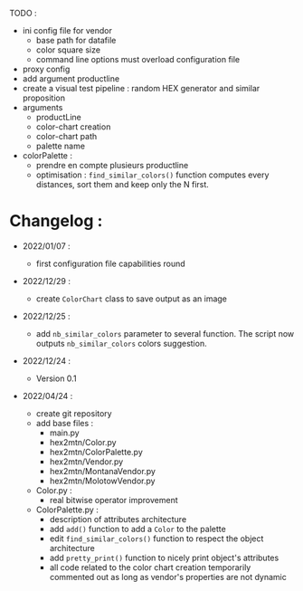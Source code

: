 TODO :
- ini config file for vendor
	* base path for datafile
	* color square size
	* command line options must overload configuration file
- proxy config
- add argument productline
- create a visual test pipeline : random HEX generator and similar proposition
- arguments
	* productLine
	* color-chart creation
	* color-chart path
	* palette name
- colorPalette :
	* prendre en compte plusieurs productline
	* optimisation : `find_similar_colors()` function computes every distances, sort them and keep only the N first.

# Changelog :

- 2022/01/07 :
	- first configuration file capabilities round

- 2022/12/29 :
	- create `ColorChart` class to save output as an image

- 2022/12/25 :
	- add `nb_similar_colors` parameter to several function. The script now outputs `nb_similar_colors` colors suggestion.

- 2022/12/24 :
	- Version 0.1

- 2022/04/24 :
	- create git repository
	- add base files :
		* main.py
		* hex2mtn/Color.py
		* hex2mtn/ColorPalette.py
		* hex2mtn/Vendor.py
		* hex2mtn/MontanaVendor.py
		* hex2mtn/MolotowVendor.py
	- Color.py :
		* real bitwise operator improvement
	- ColorPalette.py :
		* description of attributes architecture
		* add ```add()``` function to add a ```Color``` to the palette
		* edit ```find_similar_colors()``` function to respect the object architecture
		* add ```pretty_print()``` function to nicely print object's attributes
		* all code related to the color chart creation temporarily commented out as long as vendor's properties are not dynamic
